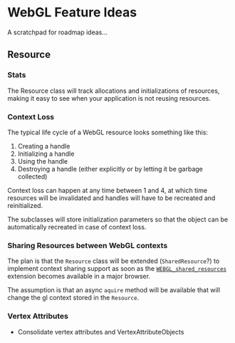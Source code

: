 # WebGL Feature Ideas

A scratchpad for roadmap ideas...

## Resource

### Stats

The Resource class will track allocations and initializations of resources,
making it easy to see when your application is not reusing resources.


### Context Loss

The typical life cycle of a WebGL resource looks something like this:

1) Creating a handle
2) Initializing a handle
3) Using the handle
4) Destroying a handle (either explicitly or by letting it be garbage collected)

Context loss can happen at any time between 1 and 4, at which time resources will be invalidated and handles will have to be recreated and reinitialized.

The subclasses will store initialization parameters so that the object can be automatically recreated in case of context loss.


### Sharing Resources between WebGL contexts

The plan is that the `Resource` class will be extended (`SharedResource`?)
to implement context sharing support as soon as the
[`WEBGL_shared_resources`](https://www.khronos.org/registry/webgl/extensions/WEBGL_shared_resources/)
extension becomes available in a major browser.

The assumption is that an async `aquire` method will be available that will
change the gl context stored in the `Resource`.



### Vertex Attributes

* Consolidate vertex attributes and VertexAttributeObjects